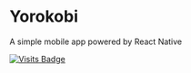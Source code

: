 # Yorokobi

A simple mobile app powered by React Native

[![Visits Badge](https://badges.pufler.dev/visits/kevinadhiguna/yorokobi)](https://github.com/kevinadhiguna)
